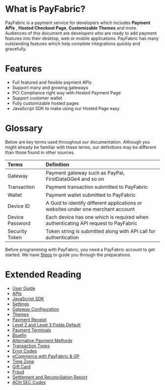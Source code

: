 # What is PayFabric?
PayFabric is a payment service for developers which includes **Payment APIs** , **Hosted Checkout Page**, **Customizable Themes** and more. Audiences of this document are developers who are ready to add payment features into their desktop, web or mobile applications. PayFabric has many outstanding features which help complete integrations quickly and gracefully.

# Features

* Full featured and flexible payment APIs
* Support many and growing gateways
* PCI Compliance right way with Hosted Payment Page
* Support customer wallet
* Fully customizable hosted pages
* JavaScript SDK to make using our Hosted Page easy


# Glossary

Below are key terms used throughout our documentation. Although you might already be familiar with these terms, our definitions may be different than those found in other sources.

| Terms        | Definition| 
| :-------------|:-------------| 
| Gateway| Payment gateway such as PayPal, FirstDataGGe4 and so on | 
| Transaction| Payment transaction submitted to PayFabric | 
| Wallet | Payment wallet submitted to PayFabric |
| Device ID| A Guid to identify different applications or websites under one merchant account|  
| Device Password| Each device has one which is required when authenticating API request to PayFabric|  
| Security Token| Token string is submitted along with API call for authentication |

Before programming with PayFabric, you need a PayFabric account to get started. We have [Steps](Sections/Configure%20Portal.md) to guide you through the preparations. 

# Extended Reading
* [User Guide](https://www.nodus.com/payfabric-user-guide/)
* [APIs](https://github.com/PayFabric/PayFabric-APIs)
* [JavaScript SDK](Sections/JavaScript%20SDK.md)
* [Settings](Sections/PayFabric%20Settings.md)
* [Gateway Configuration](Sections/Gateway%20Configuration.md)
* [Themes](Sections/Themes.md)
* [Payment Receipt](Sections/Payment%20Receipt.md)
* [Level 2 and Level 3 Fields Default](Sections/L2%20and%20L3%20Fields%20Default.md)
* [Payment Terminals](Sections/Payment%20Terminals.md)
* [Bluefin](Sections/Bluefin.md)
* [Alternative Payment Methods](Sections/APM.md)
* [Transaction Types](https://github.com/PayFabric/APIs/blob/master/PayFabric/Sections/Transaction%20Types.md)
* [Error Codes](Sections/PayFabric%20Error%20Codes.md)
* [eCommerce with PayFabric & GP](Sections/eCommerce%20with%20PayFabric%20%26%20GP.pdf)
* [Time Zone](https://github.com/PayFabric/Portal/blob/master/PayFabric/Sections/Timezone.md)
* [Gift Card](https://github.com/PayFabric/Portal/blob/master/PayFabric/Sections/Gift%20Card.md)
* [Fraud](Sections/Fraud.md)
* [Settlement and Reconciliation Report](Sections/Settlement%20Report.md)
* [ACH SEC Codes](https://github.com/PayFabric/Portal/blob/master/PayFabric/Sections/SECCodes.md)


